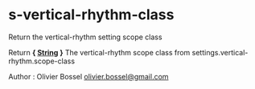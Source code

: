 # s-vertical-rhythm-class

Return the vertical-rhythm setting scope class

Return **{ [String](http://www.sass-lang.com/documentation/file.SASS_REFERENCE.html#sass-script-strings) }** The vertical-rhythm scope class from settings.vertical-rhythm.scope-class

Author : Olivier Bossel <olivier.bossel@gmail.com>